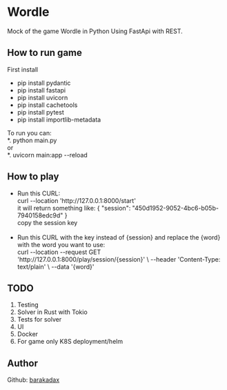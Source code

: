 # Wordle

Mock of the game Wordle in Python Using FastApi with REST.

## How to run game
First install
<ul>
    <li>pip install pydantic</li>
    <li>pip install fastapi</li>
    <li>pip install uvicorn</li>
    <li>pip install cachetools</li>
    <li>pip install pytest</li>
    <li>pip install importlib-metadata</li>
</ul>
To run you can:<br>
*. python main.py<br>
or<br>
*. uvicorn main:app --reload

## How to play
<ul>
    <li>
        Run this CURL:
        <br>curl --location 'http://127.0.0.1:8000/start'<br>
        it will return something like: { "session": "450d1952-9052-4bc6-b05b-7940158edc9d" } <br>
        copy the session key
    </li>
    <br>
    <li>
        Run this CURL with the key instead of {session} and replace the {word} with the word you want to use:
        <br>curl --location --request GET 'http://127.0.0.1:8000/play/session/{session}' \
--header 'Content-Type: text/plain' \
--data '{word}'
    </li>
</ul>

## TODO
<ol>
    <li>Testing</li>
    <li>Solver in Rust with Tokio</li>
    <li>Tests for solver</li>
    <li>UI</li>
    <li>Docker</li>
    <li>For game only K8S deployment/helm</li>
</ol>

## Author
Github: [barakadax](https://github.com/barakadax)
